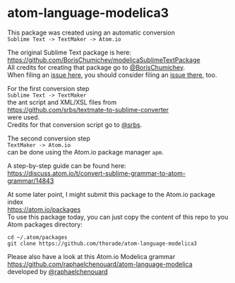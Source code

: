 # atom-language-modelica3

This package was created using an automatic conversion  
`Sublime Text -> TextMaker -> Atom.io`

The original Sublime Text package is here:  
https://github.com/BorisChumichev/modelicaSublimeTextPackage  
All credits for creating that package go to [@BorisChumichev](https://github.com/BorisChumichev).  
When filing an [issue here](../../issues),
you should consider filing an [issue there](https://github.com/BorisChumichev/modelicaSublimeTextPackage/issues), too.

For the first conversion step  
`Sublime Text -> TextMaker`  
the ant script and XML/XSL files from  
https://github.com/srbs/textmate-to-sublime-converter  
were used.  
Credits for that conversion script go to [@srbs](https://github.com/srbs).

The second conversion step  
`TextMaker -> Atom.io`  
can be done using the Atom.io package manager `apm`.

A step-by-step guide can be found here:  
https://discuss.atom.io/t/convert-sublime-grammar-to-atom-grammar/14843  

At some later point, I might submit this package to the Atom.io package index  
https://atom.io/packages  
To use this package today,
you can just copy the content of this repo to you Atom packages directory:
```
cd ~/.atom/packages  
git clone https://github.com/thorade/atom-language-modelica3
```

Please also have a look at this Atom.io Modelica grammar  
https://github.com/raphaelchenouard/atom-language-modelica  
developed by [@raphaelchenouard](https://github.com/raphaelchenouard)
